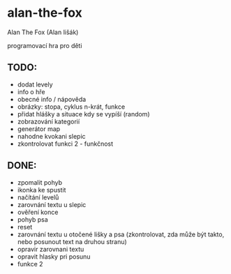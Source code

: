 # alan-the-fox
Alan The Fox (Alan lišák)

programovací hra pro děti

TODO:
-----

- dodat levely
- info o hře
- obecné info / nápověda
- obrázky: stopa, cyklus n-krát, funkce
- přidat hlášky a situace kdy se vypíší (random)
- zobrazování kategorií
- generátor map
- nahodne kvokani slepic
- zkontrolovat funkci 2 - funkčnost


DONE:
-----
- zpomalit pohyb
- ikonka ke spustit
- načítání levelů
- zarovnání textu u slepic
- ověření konce
- pohyb psa
- reset
- zarovnání textu u otočené lišky a psa (zkontrolovat, zda může být takto, nebo posunout text na druhou stranu)
- opravir zarovnani textu
- opravit hlasky pri posunu
- funkce 2
